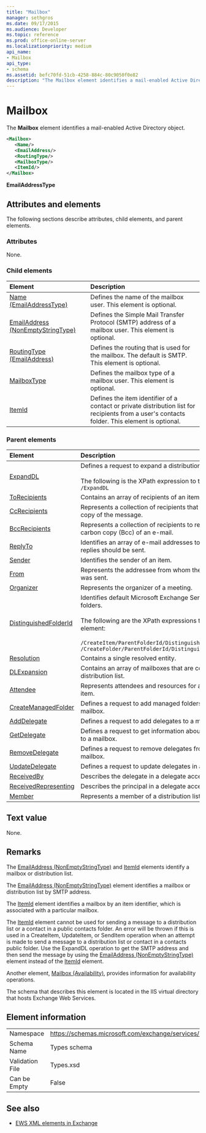 ```yaml
---
title: "Mailbox"
manager: sethgros
ms.date: 09/17/2015
ms.audience: Developer
ms.topic: reference
ms.prod: office-online-server
ms.localizationpriority: medium
api_name:
- Mailbox
api_type:
- schema
ms.assetid: befc70fd-51cb-4258-884c-80c9050f0e82
description: "The Mailbox element identifies a mail-enabled Active Directory object."
---
```


# Mailbox

The **Mailbox** element identifies a mail-enabled Active Directory object. 
  
```XML
<Mailbox>
   <Name/>
   <EmailAddress/>
   <RoutingType/>
   <MailboxType/>
   <ItemId/>
</Mailbox>
```

**EmailAddressType**

## Attributes and elements

The following sections describe attributes, child elements, and parent elements.
  
### Attributes

None.
  
### Child elements

|**Element**|**Description**|
|:-----|:-----|
|[Name (EmailAddressType)](name-emailaddresstype.md) <br/> |Defines the name of the mailbox user. This element is optional.  <br/> |
|[EmailAddress (NonEmptyStringType)](emailaddress-nonemptystringtype.md) <br/> |Defines the Simple Mail Transfer Protocol (SMTP) address of a mailbox user. This element is optional.  <br/> |
|[RoutingType (EmailAddress)](routingtype-emailaddress.md) <br/> |Defines the routing that is used for the mailbox. The default is SMTP. This element is optional.  <br/> |
|[MailboxType](mailboxtype.md) <br/> |Defines the mailbox type of a mailbox user. This element is optional.  <br/> |
|[ItemId](itemid.md) <br/> |Defines the item identifier of a contact or private distribution list for recipients from a user's contacts folder. This element is optional.  <br/> |
   
### Parent elements

|**Element**|**Description**|
|:-----|:-----|
|[ExpandDL](expanddl.md) <br/> |Defines a request to expand a distribution list. <br/> <br/> The following is the XPath expression to this element: ` /ExpandDL ` <br/> |
|[ToRecipients](torecipients.md) <br/> |Contains an array of recipients of an item.  <br/> |
|[CcRecipients](ccrecipients.md) <br/> |Represents a collection of recipients that will receive a copy of the message.  <br/> |
|[BccRecipients](bccrecipients.md) <br/> |Represents a collection of recipients to receive a blind carbon copy (Bcc) of an e-mail.  <br/> |
|[ReplyTo](replyto.md) <br/> |Identifies an array of e-mail addresses to which replies should be sent.  <br/> |
|[Sender](sender.md) <br/> |Identifies the sender of an item.  <br/> |
|[From](from.md) <br/> |Represents the addressee from whom the message was sent.  <br/> |
|[Organizer](organizer.md) <br/> |Represents the organizer of a meeting.  <br/> |
|[DistinguishedFolderId](distinguishedfolderid.md) <br/> | Identifies default Microsoft Exchange Server 2007 folders.  <br/><br/>  The following are the XPath expressions to this element: <br/> <br/>  `/CreateItem/ParentFolderId/DistinguishedFolderId` <br/>  `/CreateFolder/ParentFolderId/DistinguishedFolderId` <br/> |
|[Resolution](resolution.md) <br/> |Contains a single resolved entity.  <br/> |
|[DLExpansion](dlexpansion.md) <br/> |Contains an array of mailboxes that are contained in a distribution list.  <br/> |
|[Attendee](attendee.md) <br/> |Represents attendees and resources for a calendar item.  <br/> |
|[CreateManagedFolder](createmanagedfolder.md) <br/> |Defines a request to add managed folders to a mailbox.  <br/> |
|[AddDelegate](adddelegate.md) <br/> |Defines a request to add delegates to a mailbox.  <br/> |
|[GetDelegate](getdelegate.md) <br/> |Defines a request to get information about delegates to a mailbox.  <br/> |
|[RemoveDelegate](removedelegate.md) <br/> |Defines a request to remove delegates from a mailbox.  <br/> |
|[UpdateDelegate](updatedelegate.md) <br/> |Defines a request to update delegates in a mailbox.  <br/> |
|[ReceivedBy](receivedby.md) <br/> |Describes the delegate in a delegate access scenario.  <br/> |
|[ReceivedRepresenting](receivedrepresenting.md) <br/> |Describes the principal in a delegate access scenario.  <br/> |
|[Member](member-ex15websvcsotherref.md) <br/> |Represents a member of a distribution list.  <br/> |
   
## Text value

None.
  
## Remarks

The [EmailAddress (NonEmptyStringType)](emailaddress-nonemptystringtype.md) and [ItemId](itemid.md) elements identify a mailbox or distribution list. 

The [EmailAddress (NonEmptyStringType)](emailaddress-nonemptystringtype.md) element identifies a mailbox or distribution list by SMTP address. 

The [ItemId](itemid.md) element identifies a mailbox by an item identifier, which is associated with a particular mailbox. 

The [ItemId](itemid.md) element cannot be used for sending a message to a distribution list or a contact in a public contacts folder. An error will be thrown if this is used in a CreateItem, UpdateItem, or SendItem operation when an attempt is made to send a message to a distribution list or contact in a contacts public folder. Use the ExpandDL operation to get the SMTP address and then send the message by using the [EmailAddress (NonEmptyStringType)](emailaddress-nonemptystringtype.md) element instead of the [ItemId](itemid.md) element. 
  
Another element, [Mailbox (Availability)](mailbox-availability.md), provides information for availability operations. 
  
The schema that describes this element is located in the IIS virtual directory that hosts Exchange Web Services.
  
## Element information

|||
|:-----|:-----|
|Namespace  <br/> |https://schemas.microsoft.com/exchange/services/2006/types  <br/> |
|Schema Name  <br/> |Types schema  <br/> |
|Validation File  <br/> |Types.xsd  <br/> |
|Can be Empty  <br/> |False  <br/> |
   
## See also

- [EWS XML elements in Exchange](ews-xml-elements-in-exchange.md)

